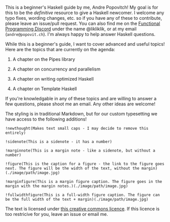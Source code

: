 This is a beginner's Haskell guide by me, Andre Popovitch! My goal is for this to be the *definitive* resource to give a Haskell newcomer. I welcome any typo fixes, wording changes, etc. so if you have any of these to contribute, please leave an issue/pull request. You can also find me on the [Functional Programming Discord](https://discord.gg/6XQC7KA) under the name @likliklik, or at my email (`andre@popovit.ch`). I'm always happy to help answer Haskell questions.

While this is a beginner's guide, I want to cover advanced and useful topics! Here are the topics that are currently on the agenda:

1) A chapter on the Pipes library

2) A chapter on concurrency and parallelism 

3) A chapter on writing optimized Haskell 

4) A chapter on Template Haskell

If you're knowledgable in any of these topics and are willing to answer a few questions, please shoot me an email. Any other ideas are welcome!

The styling is in traditional Markdown, but for our custom typesetting we have access to the following additions!

```
!newthought(Makes text small caps - I may decide to remove this entirely)

!sidenote(This is a sidenote - it has a number)

!marginnote(This is a margin note - like a sidenote, but without a number)

!figure(This is the caption for a figure - the link to the figure goes next. The figure will be the width of the text, without the margin)(./image/path/image.jpg)

!marginfigure(This is a margin figure caption. The figure goes in the margin with the margin notes.)(./image/path/image.jpg)

!fullwidthfigure(This is a full-width figure caption. The figure can be the full width of the text + margin)(./image/path/image.jpg)
```

The text is licensed under [this creative commons licence](https://creativecommons.org/licenses/by-nc-sa/4.0/). If this licence is too restricive for you, leave an issue or email me.
